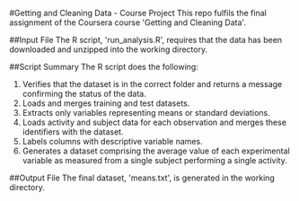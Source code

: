 #Getting and Cleaning Data - Course Project
This repo fulfils the final assignment of the Coursera course 'Getting and Cleaning Data'.

##Input File
The R script, 'run_analysis.R', requires that the data has been downloaded and unzipped into the working directory.

##Script Summary
The R script does the following:

1. Verifies that the dataset is in the correct folder and returns a message confirming the status of the data.
2. Loads and merges training and test datasets.
3. Extracts only variables representing means or standard deviations.
4. Loads activity and subject data for each observation and merges these identifiers with the dataset.
5. Labels columns with descriptive variable names.
6. Generates a dataset comprising the average value of each experimental variable as measured from a single subject performing a single activity.

##Output File
The final dataset, 'means.txt', is generated in the working directory.
